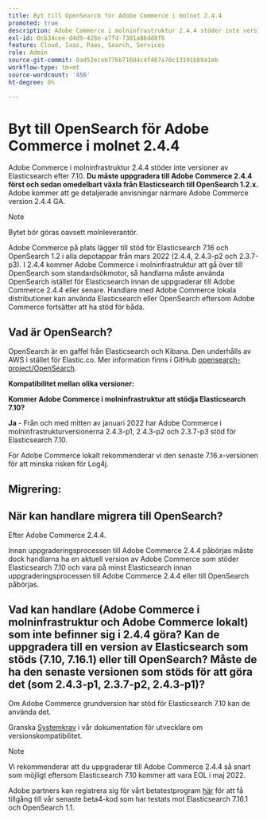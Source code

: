 ```yaml
---
title: Byt till OpenSearch för Adobe Commerce i molnet 2.4.4
promoted: true
description: Adobe Commerce i molninfrastruktur 2.4.4 stöder inte versioner av Elasticsearch efter 7.10. **Du måste uppgradera till Adobe Commerce 2.4.4 först och sedan omedelbart växla från Elasticsearch till OpenSearch 1.2.x.** Adobe ger detaljerade anvisningar närmare Adobe Commerce 2.4.4 GA-versionen.
exl-id: 0cb34cee-d4d9-428e-a7fd-7301a86dd8f6
feature: Cloud, Iaas, Paas, Search, Services
role: Admin
source-git-commit: 0ad52eceb776b71604c4f467a70c13191bb9a1eb
workflow-type: tm+mt
source-wordcount: '456'
ht-degree: 0%

---
```


# Byt till OpenSearch för Adobe Commerce i molnet 2.4.4

Adobe Commerce i molninfrastruktur 2.4.4 stöder inte versioner av Elasticsearch efter 7.10. **Du måste uppgradera till Adobe Commerce 2.4.4 först och sedan omedelbart växla från Elasticsearch till OpenSearch 1.2.x.** Adobe kommer att ge detaljerade anvisningar närmare Adobe Commerce version 2.4.4 GA.

>[!NOTE]
>
>Bytet bör göras oavsett molnleverantör.

Adobe Commerce på plats lägger till stöd för Elasticsearch 7.16 och OpenSearch 1.2 i alla depotappar från mars 2022 (2.4.4, 2.4.3-p2 och 2.3.7-p3). I 2.4.4 kommer Adobe Commerce i molninfrastruktur att gå över till OpenSearch som standardsökmotor, så handlarna måste använda OpenSearch istället för Elasticsearch innan de uppgraderar till Adobe Commerce 2.4.4 eller senare. Handlare med Adobe Commerce lokala distributioner kan använda Elasticsearch eller OpenSearch eftersom Adobe Commerce fortsätter att ha stöd för båda.


## Vad är OpenSearch?

OpenSearch är en gaffel från Elasticsearch och Kibana. Den underhålls av AWS i stället för Elastic.co. Mer information finns i GitHub [opensearch-project/OpenSearch](https://github.com/opensearch-project/OpenSearch).

**Kompatibilitet mellan olika versioner:**

**Kommer Adobe Commerce i molninfrastruktur att stödja Elasticsearch 7.10?**

**Ja** - Från och med mitten av januari 2022 har Adobe Commerce i molninfrastrukturversionerna 2.4.3-p1, 2.4.3-p2 och 2.3.7-p3 stöd för Elasticsearch 7.10.

För Adobe Commerce lokalt rekommenderar vi den senaste 7.16.x-versionen för att minska risken för Log4j.

## Migrering:

## När kan handlare migrera till OpenSearch?

Efter Adobe Commerce 2.4.4.

Innan uppgraderingsprocessen till Adobe Commerce 2.4.4 påbörjas måste dock handlarna ha en aktuell version av Adobe Commerce som stöder Elasticsearch 7.10 och vara på minst Elasticsearch innan uppgraderingsprocessen till Adobe Commerce 2.4.4 eller till OpenSearch påbörjas.

## Vad kan handlare (Adobe Commerce i molninfrastruktur och Adobe Commerce lokalt) som inte befinner sig i 2.4.4 göra? Kan de uppgradera till en version av Elasticsearch som stöds (7.10, 7.16.1) eller till OpenSearch? Måste de ha den senaste versionen som stöds för att göra det (som 2.4.3-p1, 2.3.7-p2, 2.4.3-p1)?

Om Adobe Commerce grundversion har stöd för Elasticsearch 7.10 kan de använda det.

Granska [Systemkrav](https://experienceleague.adobe.com/docs/commerce-operations/installation-guide/system-requirements.html) i vår dokumentation för utvecklare om versionskompatibilitet.

>[!NOTE]
>
>Vi rekommenderar att du uppgraderar till Adobe Commerce 2.4.4 så snart som möjligt eftersom Elasticsearch 7.10 kommer att vara EOL i maj 2022.

Adobe partners kan registrera sig för vårt betatestprogram [här](https://experienceleague.adobe.com/docs/commerce-operations/release/beta-program.html) för att få tillgång till vår senaste beta4-kod som har testats mot Elasticsearch 7.16.1 och OpenSearch 1.1.
